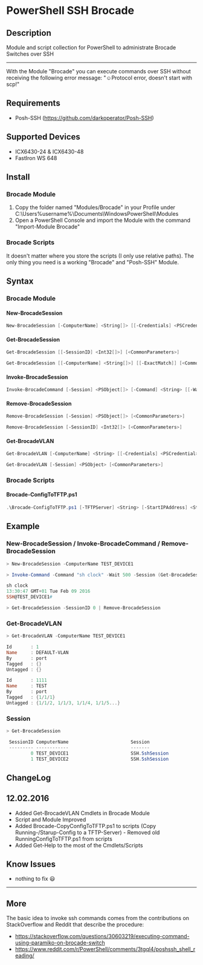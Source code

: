 # PowerShell SSH Brocade

## Description

Module and script collection for PowerShell to administrate Brocade Switches over SSH

---

With the Module "Brocade" you can execute commands over SSH without receiving the following error message: "☺Protocol error, doesn't start with scp!"

## Requirements

- Posh-SSH (https://github.com/darkoperator/Posh-SSH)

## Supported Devices

* ICX6430-24 & ICX6430-48
* FastIron WS 648

## Install

### Brocade Module

1. Copy the folder named "Modules/Brocade" in your Profile under C:\Users\%username%\Documents\WindowsPowerShell\Modules
2. Open a PowerShell Console and import the Module with the command "Import-Module Brocade"

### Brocade Scripts

It doesn't matter where you store the scripts (I only use relative paths). The only thing you need is a working "Brocade" and "Posh-SSH" Module.   

## Syntax

### Brocade Module

#### New-BrocadeSession

```powershell
New-BrocadeSession [-ComputerName] <String[]> [[-Credentials] <PSCredential>] [<CommonParameters>]
```

#### Get-BrocadeSession

```powershell
Get-BrocadeSession [[-SessionID] <Int32[]>] [<CommonParameters>]

Get-BrocadeSession [[-ComputerName] <String[]>] [[-ExactMatch]] [<CommonParameters>]
```

#### Invoke-BrocadeSession

```powershell
Invoke-BrocadeCommand [-Session] <PSObject[]> [-Command] <String> [[-WaitTime] <Int32>] [<CommonParameters>]
```

#### Remove-BrocadeSession

```powershell
Remove-BrocadeSession [-Session] <PSObject[]> [<CommonParameters>]

Remove-BrocadeSession [-SessionID] <Int32[]> [<CommonParameters>]
```

#### Get-BrocadeVLAN

```powershell
Get-BrocadeVLAN [-ComputerName] <String> [[-Credentials] <PSCredential>] [<CommonParameters>]

Get-BrocadeVLAN [-Session] <PSObject> [<CommonParameters>]
```

### Brocade Scripts

#### Brocade-ConfigToTFTP.ps1

```powershell
.\Brocade-ConfigToTFTP.ps1 [-TFTPServer] <String> [-StartIPAddress] <String> [-EndIPAddress] <String> [[-Credentials] <PSCredential>] [[-SwitchIdentifier] <String>] [-ConfigToCopy] <String> [<CommonParameters>]
```

## Example

### New-BrocadeSession / Invoke-BrocadeCommand / Remove-BrocadeSession

```powershell
> New-BrocadeSession -ComputerName TEST_DEVICE1

> Invoke-Command -Command "sh clock" -Wait 500 -Session (Get-BrocadeSession -SessionID 0)

sh clock
13:30:47 GMT+01 Tue Feb 09 2016
SSH@TEST_DEVICE1#

> Get-BrocadeSession -SessionID 0 | Remove-BrocadeSession
```

### Get-BrocadeVLAN 

```powershell
> Get-BrocadeVLAN -ComputerName TEST_DEVICE1

Id       : 1
Name     : DEFAULT-VLAN
By       : port
Tagged   : {}
Untagged : {}

Id       : 1111
Name     : TEST
By       : port
Tagged   : {1/1/1}
Untagged : {1/1/2, 1/1/3, 1/1/4, 1/1/5...}
```

### Session

```powershell
> Get-BrocadeSession

 SessionID ComputerName                       Session                            Stream
 --------- ------------                       -------                            ------
         0 TEST_DEVICE1                       SSH.SshSession                     Renci.SshNet.ShellStream
         1 TEST_DEVICE2                       SSH.SshSession                     Renci.SshNet.ShellStream
```

## ChangeLog

## 12.02.2016
* Added Get-BrocadeVLAN Cmdlets in Brocade Module
* Script and Module Improved
* Added Brocade-CopyConfigToTFTP.ps1 to scripts (Copy Running-/Starup-Config to a TFTP-Server) - Removed old RunningConfigToTFTP.ps1 from scripts
* Added Get-Help to the most of the Cmdlets/Scripts

## Know Issues

* nothing to fix :smiley:

---

## More

The basic idea to invoke ssh commands comes from the contributions on StackOverflow and Reddit that describe the procedure:
- https://stackoverflow.com/questions/30603219/executing-command-using-paramiko-on-brocade-switch
- https://www.reddit.com/r/PowerShell/comments/3tgql4/poshssh_shell_reading/
